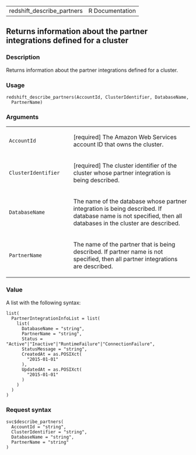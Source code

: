 <table style="width: 100%;">
<tbody>
<tr class="odd">
<td>redshift_describe_partners</td>
<td style="text-align: right;">R Documentation</td>
</tr>
</tbody>
</table>

## Returns information about the partner integrations defined for a cluster

### Description

Returns information about the partner integrations defined for a
cluster.

### Usage

    redshift_describe_partners(AccountId, ClusterIdentifier, DatabaseName,
      PartnerName)

### Arguments

<table>
<colgroup>
<col style="width: 35%" />
<col style="width: 65%" />
</colgroup>
<tbody>
<tr class="odd">
<td><code
id="redshift_describe_partners_:_AccountId">AccountId</code></td>
<td><p>[required] The Amazon Web Services account ID that owns the
cluster.</p></td>
</tr>
<tr class="even">
<td><code
id="redshift_describe_partners_:_ClusterIdentifier">ClusterIdentifier</code></td>
<td><p>[required] The cluster identifier of the cluster whose partner
integration is being described.</p></td>
</tr>
<tr class="odd">
<td><code
id="redshift_describe_partners_:_DatabaseName">DatabaseName</code></td>
<td><p>The name of the database whose partner integration is being
described. If database name is not specified, then all databases in the
cluster are described.</p></td>
</tr>
<tr class="even">
<td><code
id="redshift_describe_partners_:_PartnerName">PartnerName</code></td>
<td><p>The name of the partner that is being described. If partner name
is not specified, then all partner integrations are described.</p></td>
</tr>
</tbody>
</table>

### Value

A list with the following syntax:

    list(
      PartnerIntegrationInfoList = list(
        list(
          DatabaseName = "string",
          PartnerName = "string",
          Status = "Active"|"Inactive"|"RuntimeFailure"|"ConnectionFailure",
          StatusMessage = "string",
          CreatedAt = as.POSIXct(
            "2015-01-01"
          ),
          UpdatedAt = as.POSIXct(
            "2015-01-01"
          )
        )
      )
    )

### Request syntax

    svc$describe_partners(
      AccountId = "string",
      ClusterIdentifier = "string",
      DatabaseName = "string",
      PartnerName = "string"
    )
